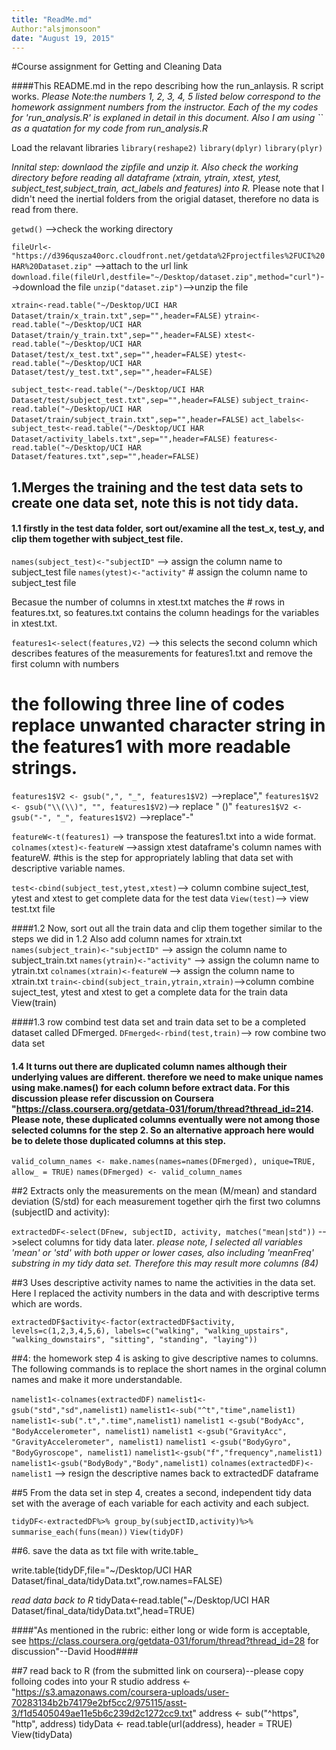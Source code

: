 ```yaml
---
title: "ReadMe.md"
Author:"alsjmonsoon"
date: "August 19, 2015"
---
```

#Course assignment for Getting and Cleaning Data

####This README.md in the repo describing how the run_anlaysis. R script works. 
*Please Note:the numbers 1, 2, 3, 4, 5 listed below correspond to the homework assignment numbers from the instructor. Each of the my codes for 'run_analysis.R' is explaned in detail in this document. Also I am using `` as a quatation for my code from run_analysis.R*

Load the relavant libraries
`library(reshape2)`
`library(dplyr)`
`library(plyr)`

*Innital step: downlaod the zipfile and unzip it. Also check the working directory before reading all dataframe (xtrain, ytrain, xtest, ytest, subject_test,subject_train, act_labels and features) into R.* Please note that I didn't need the inertial folders from the origial dataset, therefore no data is read from there.

`getwd()` -->check the working directory

`fileUrl<-"https://d396qusza40orc.cloudfront.net/getdata%2Fprojectfiles%2FUCI%20HAR%20Dataset.zip"` -->attach to the url link
`download.file(fileUrl,destfile="~/Desktop/dataset.zip",method="curl")`-->download the file
`unzip("dataset.zip")`-->unzip the file

`xtrain<-read.table("~/Desktop/UCI HAR Dataset/train/x_train.txt",sep="",header=FALSE)`
`ytrain<-read.table("~/Desktop/UCI HAR Dataset/train/y_train.txt",sep="",header=FALSE)`
`xtest<-read.table("~/Desktop/UCI HAR Dataset/test/x_test.txt",sep="",header=FALSE)`
`ytest<-read.table("~/Desktop/UCI HAR Dataset/test/y_test.txt",sep="",header=FALSE)`

`subject_test<-read.table("~/Desktop/UCI HAR Dataset/test/subject_test.txt",sep="",header=FALSE)`
`subject_train<-read.table("~/Desktop/UCI HAR Dataset/train/subject_train.txt",sep="",header=FALSE)`
`act_labels<-subject_test<-read.table("~/Desktop/UCI HAR Dataset/activity_labels.txt",sep="",header=FALSE)`
`features<-read.table("~/Desktop/UCI HAR Dataset/features.txt",sep="",header=FALSE)`

## 1.Merges the training and the test data sets to create one data set, note this is not tidy data.

#### 1.1 firstly in the test data folder, sort out/examine all the test_x, test_y, and clip them together with subject_test file. 

`names(subject_test)<-"subjectID"`   --> assign the column name to subject_test file
`names(ytest)<-"activity"`         # assign the column name to subject_test file

Becasue the number of columns in xtest.txt matches the # rows in features.txt, so features.txt contains the column headings for the variables in xtest.txt.

`features1<-select(features,V2)`  --> this selects the second column which describes features of the measurements for features1.txt and remove the first column with numbers

# the following three line of codes replace unwanted character string in the features1 with more readable strings.
`features1$V2 <- gsub(",", "_", features1$V2)` -->replace"," 
`features1$V2 <- gsub("\\(\\)", "", features1$V2)`--> replace " ()" 
`features1$V2 <- gsub("-", "_", features1$V2)`    -->replace"-"

`featureW<-t(features1)` --> transpose the features1.txt into a wide format.
`colnames(xtest)<-featureW` -->assign xtest dataframe's column names with featureW.
#this is the step for appropriately labling that data set with descriptive variable names.

`test<-cbind(subject_test,ytest,xtest)`--> column combine suject_test, ytest and xtest to get complete data for the test data
`View(test)`--> view test.txt file

####1.2 Now, sort out all the train data and clip them together similar to the steps we did in 1.2 Also add column names for xtrain.txt
`names(subject_train)<-"subjectID"` --> assign the column name to subject_train.txt
`names(ytrain)<-"activity"` --> assign the column name to ytrain.txt
`colnames(xtrain)<-featureW` --> assign the column name to xtrain.txt
`train<-cbind(subject_train,ytrain,xtrain)`-->column combine suject_test, ytest and xtest to get a complete data for the train data
View(train)

####1.3 row combind test data set and train data set to be a completed dataset called DFmerged. 
`DFmerged<-rbind(test,train)`--> row combine two data set

#### 1.4 It turns out there are duplicated column names although their underlying values are different. therefore we need to make unique names using make.names() for each column before extract data. For this discussion please refer discussion on Coursera "https://class.coursera.org/getdata-031/forum/thread?thread_id=214. Please note, these duplicated columns eventually were not among those selected columns for the step 2. So an alternative approach here would be to delete those duplicated columns at this step. 

`valid_column_names <- make.names(names=names(DFmerged), unique=TRUE, allow_ = TRUE)`
`names(DFmerged) <- valid_column_names`

##2 Extracts only the measurements on the mean (M/mean) and standard deviation (S/std) for each measurement together qirh the first two columns (subjectID and activity): 

`extractedDF<-select(DFnew, subjectID, activity, matches("mean|std"))` -->select columns for tidy data later. 
_please note, I selected all variables 'mean' or 'std' with both upper or lower cases, also including 'meanFreq' substring in my tidy data set. Therefore this may result more columns (84)_

##3 Uses descriptive activity names to name the activities in the data set. Here I replaced the activity numbers in the data and with descriptive terms which are words.

`extractedDF$activity<-factor(extractedDF$activity,
                       levels=c(1,2,3,4,5,6),
                       labels=c("walking", "walking_upstairs", "walking_downstairs", "sitting", "standing", "laying"))`

##4: the homework step 4 is asking to give descriptive names to columns. The following commands is to replace the short names in the orginal column names and make it more understandable. 

`namelist1<-colnames(extractedDF)`
`namelist1<- gsub("std","sd",namelist1)`
`namelist1<-sub("^t","time",namelist1)`
`namelist1<-sub(".t",".time",namelist1)`
`namelist1 <-gsub("BodyAcc", "BodyAccelerometer", namelist1)`
`namelist1 <-gsub("GravityAcc", "GravityAccelerometer", namelist1)`
`namelist1 <-gsub("BodyGyro", "BodyGyroscope", namelist1)`
`namelist1<-gsub("f","frequency",namelist1)`
`namelist1<-gsub("BodyBody","Body",namelist1)`
`colnames(extractedDF)<-namelist1`  --> resign the descriptive names back to extractedDF dataframe


##5 From the data set in step 4, creates a second, independent tidy data set with the average of each variable for each activity and each subject.

`tidyDF<-extractedDF%>%
        group_by(subjectID,activity)%>%
        summarise_each(funs(mean))`
`View(tidyDF)`

##6. save the data as txt file with write.table_

write.table(tidyDF,file="~/Desktop/UCI HAR Dataset/final_data/tidyData.txt",row.names=FALSE)

_read data back to R_
tidyData<-read.table("~/Desktop/UCI HAR Dataset/final_data/tidyData.txt",head=TRUE)

####"As mentioned in the rubric: either long or wide form is acceptable, see https://class.coursera.org/getdata-031/forum/thread?thread_id=28 for discussion"--David Hood####

##7 read back to R (from the submitted link on coursera)--please copy folloing codes into your R studio
address <- "https://s3.amazonaws.com/coursera-uploads/user-70283134b2b74179e2bf5cc2/975115/asst-3/f1d5405049ae11e5b6c239d2c1272cc9.txt"
address <- sub("^https", "http", address)
tidyData <- read.table(url(address), header = TRUE)
View(tidyData)
 

 
